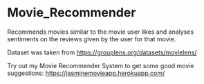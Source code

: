 # Movie_Recommender
Recommends movies similar to the movie user likes and analyses sentiments on the reviews given by the user for that movie.


Dataset was taken from https://grouplens.org/datasets/movielens/

Try out my Movie Recommender System to get some good movie suggestions:
https://jasminemovieapp.herokuapp.com/
